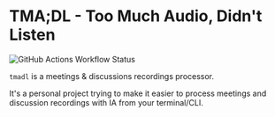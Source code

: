# TMA;DL - Too Much Audio, Didn't Listen

![GitHub Actions Workflow Status](https://img.shields.io/github/actions/workflow/status/Horgix/tmadl/build.yml)

`tmadl` is a meetings & discussions recordings processor.

It's a personal project trying to make it easier to process meetings and
discussion recordings with IA from your terminal/CLI.
